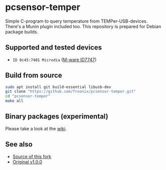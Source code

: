 # pcsensor-temper
Simple C-program to query temperature from TEMPer-USB-devices. There's a
Munin plugin included too. This repository is prepared for Debian
package builds.

## Supported and tested devices
* `ID 0c45:7401 Microdia` ([M-ware ID7747](http://amzn.to/2fUFUXM))

## Build from source
```bash
sudo apt install git build-essential libusb-dev
git clone "https://github.com/froonix/pcsensor-temper.git"
cd "pcsensor-temper"
make all
```
## Binary packages (experimental)
Please take a look at the [wiki](https://github.com/froonix/pcsensor-temper/wiki/Binary-Debian-Packages).

## See also
* [Source of this fork](https://github.com/padelt/pcsensor-temper)
* [Original v1.0.0](http://www.isp-sl.com/pcsensor-1.0.0.tgz)
